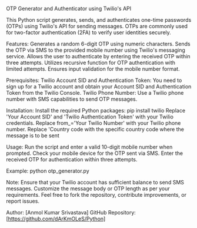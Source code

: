 OTP Generator and Authenticator using Twilio's API

This Python script generates, sends, and authenticates one-time passwords (OTPs) using Twilio's API for sending messages. 
OTPs are commonly used for two-factor authentication (2FA) to verify user identities securely.

Features: 
Generates a random 6-digit OTP using numeric characters. 
Sends the OTP via SMS to the provided mobile number using Twilio's messaging service.
Allows the user to authenticate by entering the received OTP within three attempts. 
Utilizes recursive function for OTP authentication with limited attempts. 
Ensures input validation for the mobile number format.

Prerequisites: 
Twilio Account SID and Authentication Token: You need to sign up for a Twilio account and 
obtain your Account SID and Authentication Token from the Twilio Console. 
Twilio Phone Number: Use a Twilio phone number with SMS capabilities to send OTP messages.

Installation: 
Install the required Python packages: pip install twilio Replace 'Your Account SID' and 
'Twilio Authentication Token' with your Twilio credentials. 
Replace from_='Your Twilio Number' with your Twilio phone number. 
Replace 'Country code with the specific country code where the message is to be sent

Usage: 
Run the script and enter a valid 10-digit mobile number when prompted. 
Check your mobile device for the OTP sent via SMS. 
Enter the received OTP for authentication within three attempts.

Example: 
python otp_generator.py

Note: Ensure that your Twilio account has sufficient balance to send SMS messages.
Customize the message body or OTP length as per your requirements. 
Feel free to fork the repository, contribute improvements, or report issues.

Author: [Anmol Kumar Srivastava] GitHub Repository: [https://github.com/dArKmOLeS/Python]
